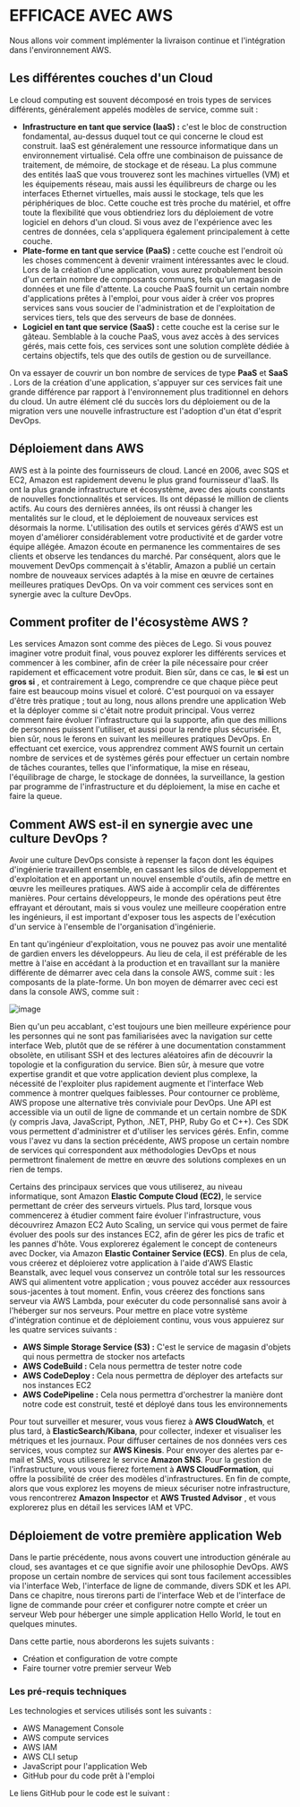 # EFFICACE AVEC AWS

Nous allons voir comment implémenter la livraison continue et l'intégration dans l'environnement AWS.

## Les différentes couches d'un Cloud
Le cloud computing est souvent décomposé en trois types de services différents,
généralement appelés modèles de service, comme suit :

* **Infrastructure en tant que service (IaaS) :**  c'est le bloc de construction fondamental,
au-dessus duquel tout ce qui concerne le cloud est construit. IaaS est généralement une
ressource informatique dans un environnement virtualisé. Cela offre une combinaison
de puissance de traitement, de mémoire, de stockage et de réseau. La plus commune des entités IaaS que vous trouverez sont les machines virtuelles (VM) et les équipements réseau, mais aussi les équilibreurs de charge ou les interfaces Ethernet virtuelles, mais aussi le stockage, tels que les périphériques de bloc. Cette couche est très proche du matériel, et offre toute la flexibilité que vous obtiendriez lors du déploiement de votre logiciel en dehors d'un cloud. Si vous avez de l'expérience avec les centres de données, cela s'appliquera également principalement à cette couche.
* **Plate-forme en tant que service (PaaS) :**  cette couche est l'endroit où les choses commencent à devenir vraiment intéressantes avec le cloud. Lors de la création d'une application, vous aurez probablement besoin d'un certain nombre de composants communs, tels qu'un magasin de données et une file d'attente. La couche PaaS fournit un certain nombre d'applications prêtes à l'emploi, pour vous aider à créer vos propres services sans vous soucier de l'administration et de l'exploitation de services tiers, tels que des serveurs de base de données.
* **Logiciel en tant que service (SaaS) :** cette couche est la cerise sur le gâteau. Semblable à la couche PaaS, vous avez accès à des services gérés, mais cette fois, ces services sont une solution complète dédiée à certains objectifs, tels que des outils de gestion ou de surveillance.

On va essayer de couvrir un bon nombre de services de type **PaaS** et **SaaS** . Lors de la création d'une application, s'appuyer sur ces services fait une grande différence par rapport à l'environnement plus traditionnel en dehors du cloud. Un autre élément clé du succès lors du déploiement ou de la migration vers une nouvelle infrastructure est l'adoption d'un état d'esprit DevOps.

## Déploiement dans AWS

AWS est à la pointe des fournisseurs de cloud. Lancé en 2006, avec SQS et EC2, Amazon est rapidement devenu le plus grand fournisseur d'IaaS. Ils ont la plus grande infrastructure et écosystème, avec des ajouts constants de nouvelles fonctionnalités et services. Ils ont dépassé le million de clients actifs. Au cours des dernières années, ils ont réussi à changer les mentalités sur le cloud, et le déploiement de nouveaux services est désormais la norme. L'utilisation des outils et services gérés d'AWS est un moyen d'améliorer considérablement votre productivité et de garder votre équipe allégée. Amazon écoute en permanence les commentaires de ses clients et observe les tendances du marché. Par conséquent, alors que le mouvement DevOps commençait à s'établir, Amazon a publié un certain nombre de nouveaux services adaptés à la mise en œuvre de certaines meilleures pratiques DevOps. On va voir comment ces services sont en synergie avec la culture DevOps.

## Comment profiter de l'écosystème AWS ?

Les services Amazon sont comme des pièces de Lego. Si vous pouvez imaginer votre produit final, vous pouvez explorer les différents services et commencer à les combiner, afin de créer la pile nécessaire pour créer rapidement et efficacement votre produit. Bien sûr, dans ce cas, le __si__ est un __gros si__ , et contrairement à Lego, comprendre ce que chaque pièce peut faire est beaucoup moins visuel et coloré. C'est pourquoi on va essayer d'être très pratique ; tout au long, nous allons prendre une application Web et la déployer comme si c'était notre produit principal. Vous verrez comment faire évoluer l'infrastructure qui la supporte, afin que des millions de personnes puissent l'utiliser, et aussi pour la rendre plus sécurisée. Et, bien sûr, nous le ferons en suivant les meilleures pratiques DevOps. En effectuant cet exercice, vous apprendrez comment AWS fournit un certain nombre de services et de systèmes gérés pour effectuer un certain nombre de tâches courantes, telles que l'informatique, la mise en réseau, l'équilibrage de charge, le stockage de données, la surveillance, la gestion par programme de l'infrastructure et du déploiement, la mise en cache et faire la queue.

## Comment AWS est-il en synergie avec une culture DevOps ?

Avoir une culture DevOps consiste à repenser la façon dont les équipes d'ingénierie travaillent ensemble, en cassant les silos de développement et d'exploitation et en apportant un nouvel ensemble d'outils, afin de mettre en œuvre les meilleures pratiques. AWS aide à accomplir cela de différentes manières. Pour certains développeurs, le monde des opérations peut être effrayant et déroutant, mais si vous voulez une meilleure coopération entre les ingénieurs, il est important d'exposer tous les aspects de l'exécution d'un service à l'ensemble de l'organisation d'ingénierie.

En tant qu'ingénieur d'exploitation, vous ne pouvez pas avoir une mentalité de gardien envers les développeurs. Au lieu de cela, il est préférable de les mettre à l'aise en accédant à la production et en travaillant sur la manière différente de démarrer avec cela dans la console AWS, comme suit : les composants de la plate-forme. Un bon moyen de démarrer avec ceci est dans la console AWS, comme suit :

![image](https://user-images.githubusercontent.com/107214400/176466969-c3811285-f3c8-426c-9e6a-b9c8e8d126e7.png)

Bien qu'un peu accablant, c'est toujours une bien meilleure expérience pour les personnes qui ne sont pas familiarisées avec la navigation sur cette interface Web, plutôt que de se référer à une documentation constamment obsolète, en utilisant SSH et des lectures aléatoires afin de découvrir la topologie et la configuration du service. Bien sûr, à mesure que votre expertise grandit et que votre application devient plus complexe, la nécessité de l'exploiter plus rapidement augmente et l'interface Web commence à montrer quelques faiblesses. Pour contourner ce problème, AWS propose une alternative très conviviale pour DevOps. Une API est accessible via un outil de ligne de commande et un certain nombre de SDK (y compris Java, JavaScript, Python, .NET, PHP, Ruby Go et C++). Ces SDK vous permettent d'administrer et d'utiliser les services gérés. Enfin, comme vous l'avez vu dans la section précédente, AWS propose un certain nombre de services qui correspondent aux méthodologies DevOps et nous permettront finalement de mettre en œuvre des solutions complexes en un rien de temps.

Certains des principaux services que vous utiliserez, au niveau informatique, sont Amazon **Elastic Compute Cloud (EC2)**, le service permettant de créer des serveurs virtuels. Plus tard, lorsque vous commencerez à étudier comment faire évoluer l'infrastructure, vous découvrirez Amazon EC2 Auto Scaling, un service qui vous permet de faire évoluer des pools sur des instances EC2, afin de gérer les pics de trafic et les pannes d'hôte. Vous explorerez également le concept de conteneurs avec Docker, via Amazon **Elastic Container Service (ECS)**. En plus de cela, vous créerez et déploierez votre application à l'aide d'AWS Elastic Beanstalk, avec lequel vous conservez un contrôle total sur les ressources AWS qui alimentent votre application ; vous pouvez accéder aux ressources sous-jacentes à tout moment. Enfin, vous créerez des fonctions sans serveur via AWS Lambda, pour exécuter du code personnalisé sans avoir à l'héberger sur nos serveurs. Pour mettre en place votre système d'intégration continue et de déploiement continu, vous vous appuierez sur les quatre services suivants :

* **AWS Simple Storage Service (S3) :**  C'est le service de magasin d'objets qui nous permettra de stocker nos artefacts
* **AWS CodeBuild :** Cela nous permettra de tester notre code
* **AWS CodeDeploy :** Cela nous permettra de déployer des artefacts sur nos instances EC2
* **AWS CodePipeline :** Cela nous permettra d'orchestrer la manière dont notre code est construit, testé et déployé dans tous les environnements

Pour tout surveiller et mesurer, vous vous fierez à **AWS CloudWatch**, et plus tard, à **ElasticSearch/Kibana**, pour collecter, indexer et visualiser les métriques et les journaux. Pour diffuser certaines de nos données vers ces services, vous comptez sur **AWS Kinesis**. Pour envoyer des alertes par e-mail et SMS, vous utiliserez le service **Amazon SNS**. Pour la gestion de l'infrastructure, vous vous fierez fortement à **AWS CloudFormation**, qui offre la possibilité de créer des modèles d'infrastructures. En fin de compte, alors que vous explorez les moyens de mieux sécuriser notre infrastructure, vous rencontrerez **Amazon Inspector** et **AWS Trusted Advisor** , et vous explorerez plus en détail les services IAM et VPC.

## Déploiement de votre première application Web

Dans le partie précédente, nous avons couvert une introduction générale au cloud, ses avantages et ce que signifie avoir une philosophie DevOps. AWS propose un certain nombre de services qui sont tous facilement accessibles via l'interface Web, l'interface de ligne de commande, divers SDK et les API. Dans ce chapitre, nous tirerons parti de l'interface Web et de l'interface de ligne de commande pour créer et configurer notre compte et créer un serveur Web pour héberger une simple application Hello World, le tout en quelques minutes.

Dans cette partie, nous aborderons les sujets suivants :
* Création et configuration de votre compte
* Faire tourner votre premier serveur Web

### Les pré-requis techniques

Les technologies et services utilisés sont les suivants :
* AWS Management Console
* AWS compute services
* AWS IAM
* AWS CLI setup
* JavaScript pour l'application Web
* GitHub pour du code prêt à l'emploi

Le liens GitHub pour le code est le suivant :
